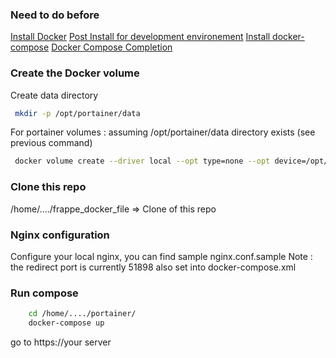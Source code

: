 
### Need to do before

[Install Docker](https://docs.docker.com/engine/install/ubuntu/)
[Post Install for development environement](https://docs.docker.com/engine/install/linux-postinstall/)
[Install docker-compose](https://docs.docker.com/compose/install/)
[Docker Compose Completion](https://docs.docker.com/compose/completion/)


### Create the Docker volume

Create data directory 
```sh
 mkdir -p /opt/portainer/data
```

For portainer volumes : assuming /opt/portainer/data directory exists (see previous command)
```sh
 docker volume create --driver local --opt type=none --opt device=/opt/portainer/data --opt o=bind portainer-data-vol
```

### Clone this repo 

/home/..../frappe_docker_file => Clone of this repo

### Nginx configuration

Configure your local nginx, you can find sample nginx.conf.sample
Note : the redirect port is currently 51898 also set into docker-compose.xml

### Run compose
```sh
    cd /home/..../portainer/
    docker-compose up
```
go to https://your server
